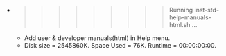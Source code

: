 * >>>>>>>>> Running inst-std-help-manuals-html.sh ...
  * Add user & developer manuals(html) in Help menu.
  * Disk size = 2545860K. Space Used = 76K. Runtime = 00:00:00:00.
